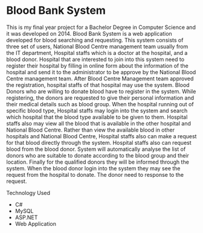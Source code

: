 # Blood Bank System

This is my final year project for a Bachelor Degree in Computer Science and it was developed on 2014. Blood Bank System is a web application developed for blood searching and requesting. This system consists of three set of users, National Blood Centre management team usually from the IT department, Hospital staffs which is a doctor at the hospital, and a blood donor. Hospital that are interested to join into this system need to register their hospital by filling in online form about the information of the hospital and send it to the administrator to be approve by the National Blood Centre management team. After Blood Centre Management team approved the registration, hospital staffs of that hospital may use the system. Blood Donors who are willing to donate blood have to register in the system. While registering, the donors are requested to give their personal information and their medical details such as blood group.
When the hospital running out of specific blood type, Hospital staffs may login into the system and search which hospital that the blood type available to be given to them. Hospital staffs also may view all the blood that is available in the other hospital and National Blood Centre. Rather than view the available blood in other hospitals and National Blood Centre, Hospital staffs also can make a request for that blood directly through the system. Hospital staffs also can request blood from the blood donor. System will automatically analyse the list of donors who are suitable to donate according to the blood group and their location. 
Finally for the qualified donors they will be informed through the system. When the blood donor login into the system they may see the request from the hospital to donate. The donor need to response to the request.

Technology Used
- C#
- MySQL
- ASP.NET
- Web Application
